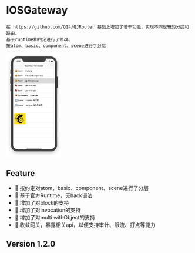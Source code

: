 # IOSGateway
```text
在 https://github.com/Q14/QJRouter 基础上增加了若干功能，实现不同逻辑的分层和路由。
基于runtime和约定进行了修改。
按atom、basic、component、scene进行了分层
```

<img src="ReadDemo.jpg" width="30%"/>

## Feature
- 🎉 按约定对atom、basic、component、scene进行了分层
- 🎉 基于官方Runtime，无hack语法
- 🎉 增加了对block的支持
- 🎉 增加了对invocation的支持
- 🎉 增加了对multi withObject的支持
- 🎉 收敛网关，暴露相关api，以便支持审计、限流、打点等能力


## Version 1.2.0

